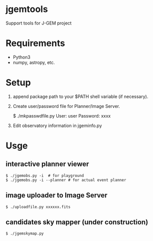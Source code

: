 # jgemtools
Support tools for J-GEM project

# Requirements

* Python3
* numpy, astropy, etc.

# Setup
1. append package path to your $PATH shell variable (if necessary).

2. Create user/password file for Planner/Image Server.

    $ ./mkpasswdfile.py
    User: user
    Password: xxxx
    
3. Edit observatory information in jgeminfo.py

# Usge
## interactive planner viewer
    $ ./jgemobs.py -i  # for playground
    $ ./jgemobs.py -i --planner # for actual event planner

## image uploader to Image Server
    $ ./uploadfile.py xxxxxx.fits

## candidates sky mapper (under construction)
    $ ./jgemskymap.py
